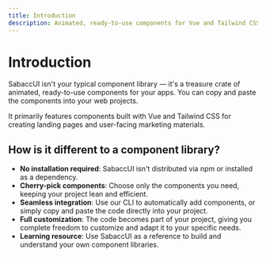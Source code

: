 ```yaml
---
title: Introduction
description: Animated, ready-to-use components for Vue and Tailwind CSS.
---
```


# Introduction

SabaccUI isn't your typical component library — it's a treasure crate of animated, ready-to-use components for your apps. You can copy and paste the components into your web projects.

It primarily features components built with Vue and Tailwind CSS for creating landing pages and user-facing marketing materials.

## How is it different to a component library?

- **No installation required**: SabaccUI isn't distributed via npm or installed as a dependency.
- **Cherry-pick components**: Choose only the components you need, keeping your project lean and efficient.
- **Seamless integration**: Use our CLI to automatically add components, or simply copy and paste the code directly into your project.
- **Full customization**: The code becomes part of your project, giving you complete freedom to customize and adapt it to your specific needs.
- **Learning resource**: Use SabaccUI as a reference to build and understand your own component libraries.
